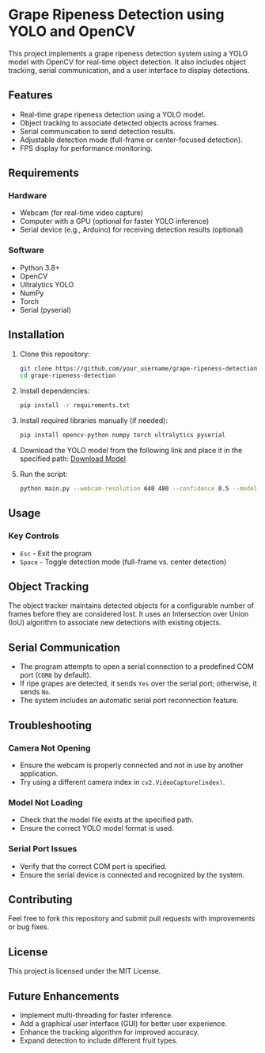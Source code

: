 # Grape Ripeness Detection using YOLO and OpenCV

This project implements a grape ripeness detection system using a YOLO model with OpenCV for real-time object detection. It also includes object tracking, serial communication, and a user interface to display detections.

## Features
- Real-time grape ripeness detection using a YOLO model.
- Object tracking to associate detected objects across frames.
- Serial communication to send detection results.
- Adjustable detection mode (full-frame or center-focused detection).
- FPS display for performance monitoring.

## Requirements
### Hardware
- Webcam (for real-time video capture)
- Computer with a GPU (optional for faster YOLO inference)
- Serial device (e.g., Arduino) for receiving detection results (optional)

### Software
- Python 3.8+
- OpenCV
- Ultralytics YOLO
- NumPy
- Torch
- Serial (pyserial)

## Installation
1. Clone this repository:
   ```bash
   git clone https://github.com/your_username/grape-ripeness-detection.git
   cd grape-ripeness-detection
   ```
2. Install dependencies:
   ```bash
   pip install -r requirements.txt
   ```
3. Install required libraries manually (if needed):
   ```bash
   pip install opencv-python numpy torch ultralytics pyserial
   ```
4. Download the YOLO model from the following link and place it in the specified path:
   [Download Model](https://drive.google.com/file/d/1rQNjqBI9jcxcGTvf17JREvY3DTCxbavu/view?usp=drive_link)

5. Run the script:
   ```bash
   python main.py --webcam-resolution 640 480 --confidence 0.5 --model-path path/to/your/model.pt
   ```

## Usage
### Key Controls
- `Esc` - Exit the program
- `Space` - Toggle detection mode (full-frame vs. center detection)

## Object Tracking
The object tracker maintains detected objects for a configurable number of frames before they are considered lost. It uses an Intersection over Union (IoU) algorithm to associate new detections with existing objects.

## Serial Communication
- The program attempts to open a serial connection to a predefined COM port (`COM8` by default).
- If ripe grapes are detected, it sends `Yes` over the serial port; otherwise, it sends `No`.
- The system includes an automatic serial port reconnection feature.

## Troubleshooting
### Camera Not Opening
- Ensure the webcam is properly connected and not in use by another application.
- Try using a different camera index in `cv2.VideoCapture(index)`.

### Model Not Loading
- Check that the model file exists at the specified path.
- Ensure the correct YOLO model format is used.

### Serial Port Issues
- Verify that the correct COM port is specified.
- Ensure the serial device is connected and recognized by the system.

## Contributing
Feel free to fork this repository and submit pull requests with improvements or bug fixes.

## License
This project is licensed under the MIT License.

## Future Enhancements
- Implement multi-threading for faster inference.
- Add a graphical user interface (GUI) for better user experience.
- Enhance the tracking algorithm for improved accuracy.
- Expand detection to include different fruit types.

